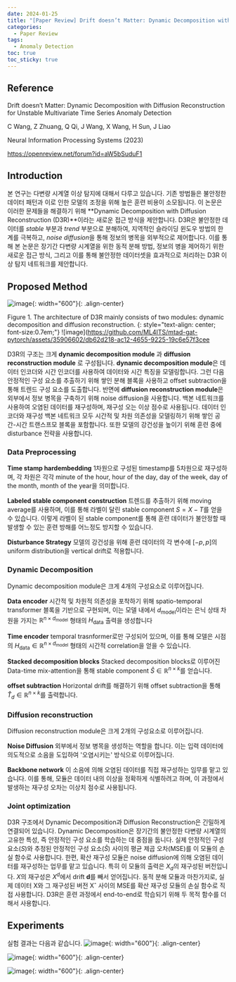 ```yaml
---
date: 2024-01-25
title: "[Paper Review] Drift doesn’t Matter: Dynamic Decomposition with Diffusion Reconstruction for Unstable Multivariate Time Series Anomaly Detection"
categories: 
  - Paper Review
tags: 
  - Anomaly Detection
toc: true  
toc_sticky: true 
---
```


## Reference

Drift doesn’t Matter: Dynamic Decomposition with Diffusion Reconstruction for Unstable Multivariate Time Series Anomaly Detection

C Wang, Z Zhuang, Q Qi, J Wang, X Wang, H Sun, J Liao

Neural Information Processing Systems (2023)

https://openreview.net/forum?id=aW5bSuduF1

## Introduction

본 연구는 다변량 시계열 이상 탐지에 대해서 다루고 있습니다. 기존 방법들은 불안정한 데이터 패턴과 이로 인한 모델의 조정을 위해 높은 훈련 비용이 소모됩니다. 이 논문은 이러한 문제들을 해결하기 위해 **Dynamic Decomposition with Diffusion Reconstruction (D3R)**이라는 새로운 접근 방식을 제안합니다. D3R은 불안정한 데이터를 *stable* 부분과 *trend* 부분으로 분해하여, 지역적인 슬라이딩 윈도우 방법의 한계를 극복하고, *noise diffusion*을 통해 정보의 병목을 외부적으로 제어합니다.  이를 통해 본 논문은 장기간 다변량 시계열을 위한 동적 분해 방법, 정보의 병을 제어하기 위한 새로운 접근 방식, 그리고 이를 통해 불안정한 데이터셋을 효과적으로 처리하는 D3R 이상 탐지 네트워크를 제안합니다.

## Proposed Method

![image](https://github.com/yunkio/SSL_Tutorial/assets/35906602/94cebc99-a54d-45bd-a45d-c88e3c4815c3){: width="600"}{: .align-center} 

Figure 1. The architecture of D3R mainly consists of two modules: dynamic decomposition and diffusion reconstruction.
{: style="text-align: center; font-size:0.7em;"}
![image](https://github.com/ML4ITS/mtad-gat-pytorch/assets/35906602/db62d218-ac12-4655-9225-19c6e57f3cee

D3R의 구조는 크게 **dynamic decomposition module** 과 **diffusion reconstruction module** 로 구성됩니다. **dynamic decomposition module**은 데이터 인코더와 시간 인코더를 사용하여 데이터와 시간 특징을 모델링합니다. 그런 다음 안정적인 구성 요소를 추출하기 위해 쌓인 분해 블록을 사용하고 offset subtraction을 통해 트렌드 구성 요소를 도출합니다. 반면에 **diffusion reconstruction module**은 외부에서 정보 병목을 구축하기 위해 noise diffusion을 사용합니다. 백본 네트워크를 사용하여 오염된 데이터를 재구성하며, 재구성 오는 이상 점수로 사용됩니다. 데이터 인코더와 재구성 백본 네트워크 모두 시간적 및 차원 의존성을 모델링하기 위해 쌓인 공간-시간 트랜스프모 블록을 포함합니다. 또한 모델의 강건성을 높이기 위해 훈련 중에 disturbance 전략을 사용합니다.

### Data Preprocessing

**Time stamp hardembedding** 1차원으로 구성된 timestamp를 5차원으로 재구성하며, 각 차원은 각각 minute of the hour, hour of the day, day of the week, day of the month, month of the year을 의미합니다.

**Labeled stable component construction** 트렌드를 추출하기 위해 moving average를 사용하며, 이를 통해 라벨이 달린 stable component $S=X-T$를 얻을 수 있습니다. 이렇게 라벨이 된 stable component를 통해 훈련 데이터가 불안정할 때 발생할 수 있는 훈련 방해를 어느정도 방지할 수 있습니다.

**Disturbance Strategy** 모델의 강건성을 위해 훈련 데이터의 각 변수에 $[-p, p]$의 uniform distribution을 vertical drift로 적용합니다.

### Dynamic Decomposition

Dynamic decomposition module은 크게 4개의 구성요소로 이루어집니다. 

**Data encoder** 시간적 및 차원적 의존성을 포착하기 위해 spatio-temporal transformer 블록을 기반으로 구현되며, 이는 모델 내에서 $d_\text{model}$이라는 은닉 상태 차원을 가지는 $\mathbb{R}^{n×d_\text{model}}$ 형태의 $H_\text{data}$ 출력을 생성합니다

**Time encoder** temporal trasnformer로만 구성되어 있으며, 이를 통해 모델은 시점의 $H_\text{data} \in \mathbb{R}^{n×d_\text{model}}$ 형태의 시간적 correlation을 얻을 수 있습니다.

**Stacked decomposition blocks** Stacked decomposition blocks로 이루어진 Data-time mix-attention을 통해 stable component $\hat{S} \in \mathbb{R}^{n×k}$를 얻습니다.

**offset subtraction** Horizontal drift를 해결하기 위해 offset subtraction을 통해 $\hat{T}_d\in \mathbb{R}^{n×k}$를 출력합니다.

### Diffusion reconstruction

Diffusion reconstruction module은 크게 2개의 구성요소로 이루어집니다.

**Noise Diffusion** 외부에서 정보 병목을 생성하는 역할을 합니다. 이는 입력 데이터에 의도적으로 소음을 도입하여 '오염시키는' 방식으로 이루어집니다.

**Backbone network** 이 소음에 의해 오염된 데이터를 직접 재구성하는 임무를 맡고 있습니다. 이를 통해, 모듈은 데이터 내의 이상을 정확하게 식별하려고 하며, 이 과정에서 발생하는 재구성 오차는 이상치 점수로 사용됩니다.

### Joint optimization

D3R 구조에서 Dynamic Decomposition과 Diffusion Reconstruction은 긴밀하게 연결되어 있습니다. Dynamic Decomposition은 장기간의 불안정한 다변량 시계열의 고유한 특성, 즉 안정적인 구성 요소를 학습하는 데 중점을 둡니다. 실제 안정적인 구성 요소($S$)와 추정된 안정적인 구성 요소($\hat{S}$) 사이의 평균 제곱 오차(MSE)를 이 모듈의 손실 함수로 사용합니다. 한편, 확산 재구성 모듈은 noise diffusion에 의해 오염된 데이터를 재구성하는 업무를 맡고 있습니다. 특히 이 모듈의 출력은 $X_d$의 재구성된 버전입니다. $X$의 재구성은 $X^d$에서 drift $\mathbf{d}$를 빼서 얻어집니다. 동적 분해 모듈과 마찬가지로, 실제 데이터 X와 그 재구성된 버전 Xˆ 사이의 MSE를 확산 재구성 모듈의 손실 함수로 직접 사용합니다. D3R은 훈련 과정에서 end-to-end로 학습되기 위해 두 목적 함수를 더해서 사용합니다.

## Experiments

실험 결과는 다음과 같습니다. 
![image](https://github.com/yunkio/SSL_Tutorial/assets/35906602/6b47e567-913c-4564-a3d3-c636351eeb84){: width="600"}{: .align-center} 

![image](https://github.com/yunkio/SSL_Tutorial/assets/35906602/e28f717d-babe-428a-b377-5ff56b91188b){: width="600"}{: .align-center} 

![image](https://github.com/yunkio/SSL_Tutorial/assets/35906602/55704915-4807-453b-bb48-f73a731c47c4){: width="600"}{: .align-center} 





